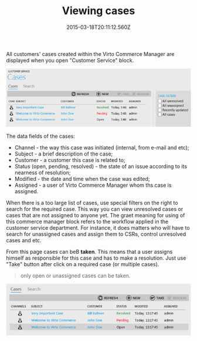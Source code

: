 ﻿---
title: Viewing cases
description: Viewing cases
layout: docs
date: 2015-03-18T20:11:12.560Z
priority: 3
---
All customers' cases created within the Virto Commerce Manager are displayed when you open "Customer Service" block.

<img src="../../../assets/images/docs/002-viewing-cases.PNG" />

The data fields of the cases:

* Channel - the way this case was initiated (internal, from e-mail and etc);
* Subject - a brief description of the case;
* Customer - a customer this case is related to;
* Status (open, pending, resolved) - the state of an issue according to its nearness of resolution;
* Modified - the date and time when the case was edited;
* Assigned - a user of Virto Commerce Manager whom ths case is assigned.

When there is a too large list of cases, use special filters on the right to search for the required case. This way you can view unresolved cases or cases that are not assigned to anyone yet. The graet meaning for using of this commerce manager block refers to the workflow applied in the customer service department. For instance, it does matters who will have to search for unassigned cases and assign them to CSRs, control unresolved cases and etc.

From this page cases can beВ **taken**. This means that a user assigns himself as responsible for this case and has to make a resolution. Just use "Take" button after click on a required case (or multiple cases).

> only open or unassigned cases can be taken.

<img src="../../../assets/images/docs/003-take-case.PNG" />
